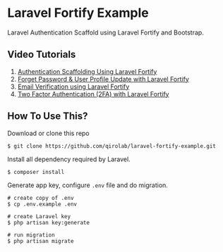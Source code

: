 # Laravel Fortify Example
Laravel Authentication Scaffold using Laravel Fortify and Bootstrap.


## Video Tutorials
1. [Authentication Scaffolding Using Laravel Fortify](https://www.youtube.com/watch?v=CLsyHP7x0N0)
2. [Forget Password & User Profile Update with Laravel Fortify](https://www.youtube.com/watch?v=NTc5FXmnWYc)
3. [Email Verification using Laravel Fortify](https://www.youtube.com/watch?v=X0ebWjcQ-uc)
4. [Two Factor Authentication (2FA) with Laravel Fortify](https://www.youtube.com/watch?v=rDCqS277dVQ)


## How To Use This?

Download or clone this repo
```shell
$ git clone https://github.com/qirolab/laravel-fortify-example.git
```

Install all dependency required by Laravel.
```shell
$ composer install
```

Generate app key, configure `.env` file and do migration.
```shell
# create copy of .env
$ cp .env.example .env

# create Laravel key
$ php artisan key:generate

# run migration
$ php artisan migrate
```
